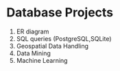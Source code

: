 # Database Projects

1. ER diagram
2. SQL queries (PostgreSQL,SQLite)
3. Geospatial Data Handling
4. Data Mining 
5. Machine Learning